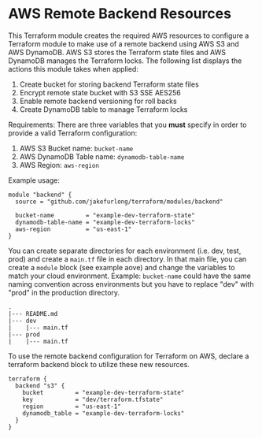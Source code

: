 # AWS Remote Backend Resources

This Terraform module creates the required AWS resources to configure a Terraform module to make use of a remote backend using AWS S3 and AWS DynamoDB. AWS S3 stores the Terraform state files and AWS DynamoDB manages the Terraform locks. The following list displays the actions this module takes when applied:

1. Create bucket for storing backend Terraform state files
2. Encrypt remote state bucket with S3 SSE AES256
3. Enable remote backend versioning for roll backs
4. Create DynamoDB table to manage Terraform locks

Requirements: There are three variables that you **must** specify in order to provide a valid Terraform configuration:

1. AWS S3 Bucket name: `bucket-name`
2. AWS DynamoDB Table name: `dynamodb-table-name`
3. AWS Region: `aws-region`

Example usage:

```
module "backend" {
  source = "github.com/jakefurlong/terraform/modules/backend"

  bucket-name         = "example-dev-terraform-state"
  dynamodb-table-name = "example-dev-terraform-locks"
  aws-region          = "us-east-1"
}
```

You can create separate directories for each environment (i.e. dev, test, prod) and create a `main.tf` file in each directory. In that main file, you can create a `module` block (see example aove) and change the variables to match your cloud environment. Example: `bucket-name` could have the same naming convention across environments but you have to replace "dev" with "prod" in the production directory.
```
.
|--- README.md
|--- dev
|    |--- main.tf
|--- prod
|    |--- main.tf
```

To use the remote backend configuration for Terraform on AWS, declare a terraform backend block to utilize these new resources.
```
terraform {
  backend "s3" {
    bucket         = "example-dev-terraform-state"
    key            = "dev/terraform.tfstate"
    region         = "us-east-1"
    dynamodb_table = "example-dev-terraform-locks"
  }
}
```